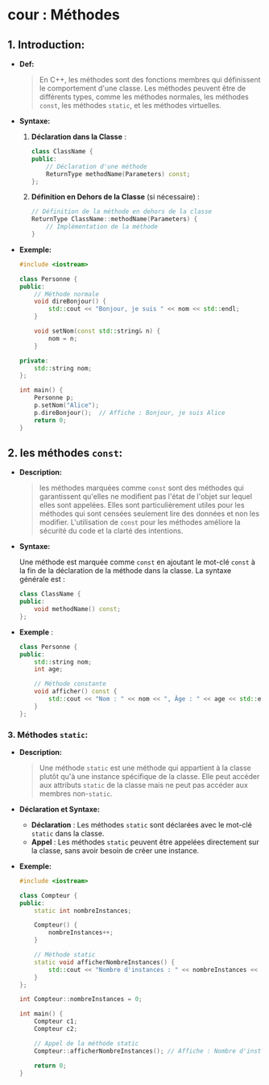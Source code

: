 # cour : **Méthodes**

## 1. **Introduction:**

-   **Def:**

    > En C++, les méthodes sont des fonctions membres qui définissent le comportement d'une classe. Les méthodes peuvent être de différents types, comme les méthodes normales, les méthodes `const`, les méthodes `static`, et les méthodes virtuelles.

-   **Syntaxe:**

    1. **Déclaration dans la Classe** :

        ```cpp
        class ClassName {
        public:
            // Déclaration d'une méthode
            ReturnType methodName(Parameters) const;
        };
        ```

    2. **Définition en Dehors de la Classe** (si nécessaire) :
        ```cpp
        // Définition de la méthode en dehors de la classe
        ReturnType ClassName::methodName(Parameters) {
            // Implémentation de la méthode
        }
        ```

-   **Exemple:**

    ```cpp
    #include <iostream>

    class Personne {
    public:
        // Méthode normale
        void direBonjour() {
            std::cout << "Bonjour, je suis " << nom << std::endl;
        }

        void setNom(const std::string& n) {
            nom = n;
        }

    private:
        std::string nom;
    };

    int main() {
        Personne p;
        p.setNom("Alice");
        p.direBonjour();  // Affiche : Bonjour, je suis Alice
        return 0;
    }
    ```

## 2. **les méthodes `const`:**

-   **Description:**

    > les méthodes marquées comme `const` sont des méthodes qui garantissent qu'elles ne modifient pas l'état de l'objet sur lequel elles sont appelées. Elles sont particulièrement utiles pour les méthodes qui sont censées seulement lire des données et non les modifier. L'utilisation de `const` pour les méthodes améliore la sécurité du code et la clarté des intentions.

-   **Syntaxe:**

    Une méthode est marquée comme `const` en ajoutant le mot-clé `const` à la fin de la déclaration de la méthode dans la classe. La syntaxe générale est :

    ```cpp
    class ClassName {
    public:
        void methodName() const;
    };
    ```

-   **Exemple** :

    ```cpp
    class Personne {
    public:
        std::string nom;
        int age;

        // Méthode constante
        void afficher() const {
            std::cout << "Nom : " << nom << ", Âge : " << age << std::endl;
        }
    };
    ```

### 3. **Méthodes `static`:**

-   **Description:**

    > Une méthode `static` est une méthode qui appartient à la classe plutôt qu'à une instance spécifique de la classe. Elle peut accéder aux attributs `static` de la classe mais ne peut pas accéder aux membres non-`static`.

-   **Déclaration et Syntaxe:**

    -   **Déclaration** : Les méthodes `static` sont déclarées avec le mot-clé `static` dans la classe.
    -   **Appel** : Les méthodes `static` peuvent être appelées directement sur la classe, sans avoir besoin de créer une instance.

-   **Exemple:**

    ```cpp
    #include <iostream>

    class Compteur {
    public:
        static int nombreInstances;

        Compteur() {
            nombreInstances++;
        }

        // Méthode static
        static void afficherNombreInstances() {
            std::cout << "Nombre d'instances : " << nombreInstances << std::endl;
        }
    };

    int Compteur::nombreInstances = 0;

    int main() {
        Compteur c1;
        Compteur c2;

        // Appel de la méthode static
        Compteur::afficherNombreInstances(); // Affiche : Nombre d'instances : 2

        return 0;
    }
    ```

